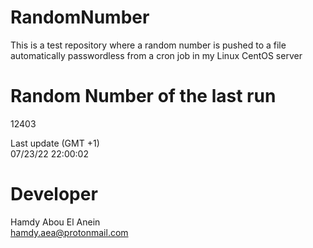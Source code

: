# RandomNumber    
This is a test repository where a random number is pushed to a file automatically passwordless from a cron job in my Linux CentOS server    
# Random Number of the last run   
12403
      
Last update (GMT +1)    
07/23/22 22:00:02
# Developer    
Hamdy Abou El Anein   
hamdy.aea@protonmail.com
